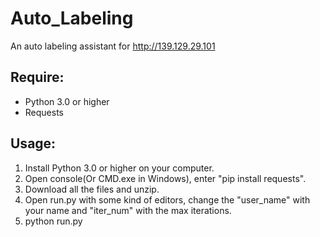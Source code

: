 # Auto_Labeling
An auto labeling assistant for http://139.129.29.101

## Require:
  * Python 3.0 or higher
  * Requests
  
## Usage:
  1. Install Python 3.0 or higher on your computer.
  2. Open console(Or CMD.exe in Windows), enter "pip install requests".
  3. Download all the files and unzip.
  4. Open run.py with some kind of editors, change the "user_name" with your name and "iter_num" with the max iterations.
  5. python run.py
